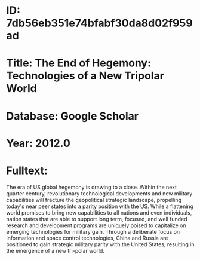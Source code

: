 # ID: 7db56eb351e74bfabf30da8d02f959ad
# Title: The End of Hegemony: Technologies of a New Tripolar World
# Database: Google Scholar
# Year: 2012.0
# Fulltext:
The era of US global hegemony is drawing to a close.
Within the next quarter century, revolutionary technological developments and new military capabilities will fracture the geopolitical strategic landscape, propelling today's near peer states into a parity position with the US.
While a flattening world promises to bring new capabilities to all nations and even individuals, nation states that are able to support long term, focused, and well funded research and development programs are uniquely poised to capitalize on emerging technologies for military gain.
Through a deliberate focus on information and space control technologies, China and Russia are positioned to gain strategic military parity with the United States, resulting in the emergence of a new tri-polar world.